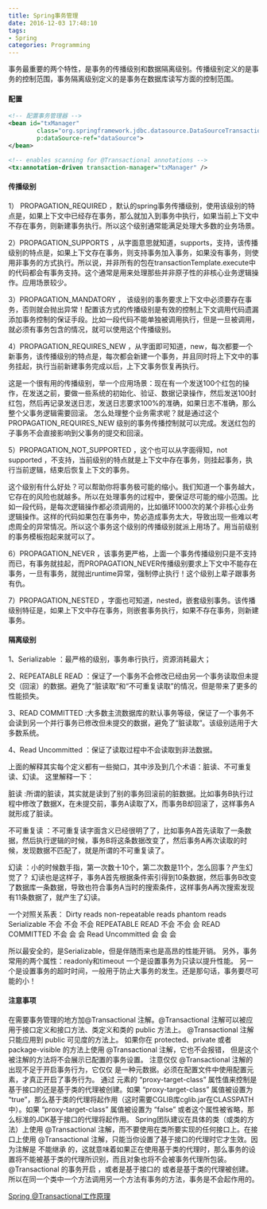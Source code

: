 ```yaml
---
title: Spring事务管理
date: 2016-12-03 17:48:10
tags:
- Spring
categories: Programming
---
```


事务最重要的两个特性，是事务的传播级别和数据隔离级别。传播级别定义的是事务的控制范围，事务隔离级别定义的是事务在数据库读写方面的控制范围。

<!-- more -->

#### 配置

```XML
<!-- 配置事务管理器 -->
<bean id="txManager"
        class="org.springframework.jdbc.datasource.DataSourceTransactionManager"
        p:dataSource-ref="dataSource">
</bean>

<!-- enables scanning for @Transactional annotations -->
<tx:annotation-driven transaction-manager="txManager" />
```


#### 传播级别

1） PROPAGATION_REQUIRED ，默认的spring事务传播级别，使用该级别的特点是，如果上下文中已经存在事务，那么就加入到事务中执行，如果当前上下文中不存在事务，则新建事务执行。所以这个级别通常能满足处理大多数的业务场景。


2）PROPAGATION_SUPPORTS ，从字面意思就知道，supports，支持，该传播级别的特点是，如果上下文存在事务，则支持事务加入事务，如果没有事务，则使用非事务的方式执行。所以说，并非所有的包在transactionTemplate.execute中的代码都会有事务支持。这个通常是用来处理那些并非原子性的非核心业务逻辑操作。应用场景较少。


3）PROPAGATION_MANDATORY ， 该级别的事务要求上下文中必须要存在事务，否则就会抛出异常！配置该方式的传播级别是有效的控制上下文调用代码遗漏添加事务控制的保证手段。比如一段代码不能单独被调用执行，但是一旦被调用，就必须有事务包含的情况，就可以使用这个传播级别。


4）PROPAGATION_REQUIRES_NEW ，从字面即可知道，new，每次都要一个新事务，该传播级别的特点是，每次都会新建一个事务，并且同时将上下文中的事务挂起，执行当前新建事务完成以后，上下文事务恢复再执行。

这是一个很有用的传播级别，举一个应用场景：现在有一个发送100个红包的操作，在发送之前，要做一些系统的初始化、验证、数据记录操作，然后发送100封红包，然后再记录发送日志，发送日志要求100%的准确，如果日志不准确，那么整个父事务逻辑需要回滚。
怎么处理整个业务需求呢？就是通过这个PROPAGATION_REQUIRES_NEW 级别的事务传播控制就可以完成。发送红包的子事务不会直接影响到父事务的提交和回滚。


5）PROPAGATION_NOT_SUPPORTED ，这个也可以从字面得知，not supported ，不支持，当前级别的特点就是上下文中存在事务，则挂起事务，执行当前逻辑，结束后恢复上下文的事务。


这个级别有什么好处？可以帮助你将事务极可能的缩小。我们知道一个事务越大，它存在的风险也就越多。所以在处理事务的过程中，要保证尽可能的缩小范围。比如一段代码，是每次逻辑操作都必须调用的，比如循环1000次的某个非核心业务逻辑操作。这样的代码如果包在事务中，势必造成事务太大，导致出现一些难以考虑周全的异常情况。所以这个事务这个级别的传播级别就派上用场了。用当前级别的事务模板抱起来就可以了。


6）PROPAGATION_NEVER ，该事务更严格，上面一个事务传播级别只是不支持而已，有事务就挂起，而PROPAGATION_NEVER传播级别要求上下文中不能存在事务，一旦有事务，就抛出runtime异常，强制停止执行！这个级别上辈子跟事务有仇。


7）PROPAGATION_NESTED ，字面也可知道，nested，嵌套级别事务。该传播级别特征是，如果上下文中存在事务，则嵌套事务执行，如果不存在事务，则新建事务。

#### 隔离级别

1、Serializable ：最严格的级别，事务串行执行，资源消耗最大；

2、REPEATABLE READ ：保证了一个事务不会修改已经由另一个事务读取但未提交（回滚）的数据。避免了“脏读取”和“不可重复读取”的情况，但是带来了更多的性能损失。

3、READ COMMITTED :大多数主流数据库的默认事务等级，保证了一个事务不会读到另一个并行事务已修改但未提交的数据，避免了“脏读取”。该级别适用于大多数系统。

4、Read Uncommitted ：保证了读取过程中不会读取到非法数据。

上面的解释其实每个定义都有一些拗口，其中涉及到几个术语：脏读、不可重复读、幻读。
这里解释一下：

脏读 :所谓的脏读，其实就是读到了别的事务回滚前的脏数据。比如事务B执行过程中修改了数据X，在未提交前，事务A读取了X，而事务B却回滚了，这样事务A就形成了脏读。

不可重复读 ：不可重复读字面含义已经很明了了，比如事务A首先读取了一条数据，然后执行逻辑的时候，事务B将这条数据改变了，然后事务A再次读取的时候，发现数据不匹配了，就是所谓的不可重复读了。

幻读 ：小的时候数手指，第一次数十10个，第二次数是11个，怎么回事？产生幻觉了？
幻读也是这样子，事务A首先根据条件索引得到10条数据，然后事务B改变了数据库一条数据，导致也符合事务A当时的搜索条件，这样事务A再次搜索发现有11条数据了，就产生了幻读。

一个对照关系表：
                                       Dirty reads          non-repeatable reads            phantom reads
Serializable                          不会                        不会                                           不会
REPEATABLE READ             不会                        不会                                            会
READ COMMITTED             不会                        会                                                会
Read Uncommitted             会                           会                                                会

所以最安全的，是Serializable，但是伴随而来也是高昂的性能开销。
另外，事务常用的两个属性：readonly和timeout
一个是设置事务为只读以提升性能。
另一个是设置事务的超时时间，一般用于防止大事务的发生。还是那句话，事务要尽可能的小！

#### 注意事项

在需要事务管理的地方加@Transactional 注解。@Transactional 注解可以被应用于接口定义和接口方法、类定义和类的 public 方法上。
@Transactional 注解只能应用到 public 可见度的方法上。 如果你在 protected、private 或者 package-visible 的方法上使用 @Transactional 注解，它也不会报错， 但是这个被注解的方法将不会展示已配置的事务设置。
注意仅仅 @Transactional 注解的出现不足于开启事务行为，它仅仅 是一种元数据。必须在配置文件中使用配置元素，才真正开启了事务行为。
通过 元素的 “proxy-target-class” 属性值来控制是基于接口的还是基于类的代理被创建。如果 “proxy-target-class” 属值被设置为 “true”，那么基于类的代理将起作用（这时需要CGLIB库cglib.jar在CLASSPATH中）。如果 “proxy-target-class” 属值被设置为 “false” 或者这个属性被省略，那么标准的JDK基于接口的代理将起作用。
Spring团队建议在具体的类（或类的方法）上使用 @Transactional 注解，而不要使用在类所要实现的任何接口上。在接口上使用 @Transactional 注解，只能当你设置了基于接口的代理时它才生效。因为注解是 不能继承 的，这就意味着如果正在使用基于类的代理时，那么事务的设置将不能被基于类的代理所识别，而且对象也将不会被事务代理所包装。
@Transactional 的事务开启 ，或者是基于接口的 或者是基于类的代理被创建。所以在同一个类中一个方法调用另一个方法有事务的方法，事务是不会起作用的。

[Spring @Transactional工作原理](http://www.importnew.com/12300.html)
